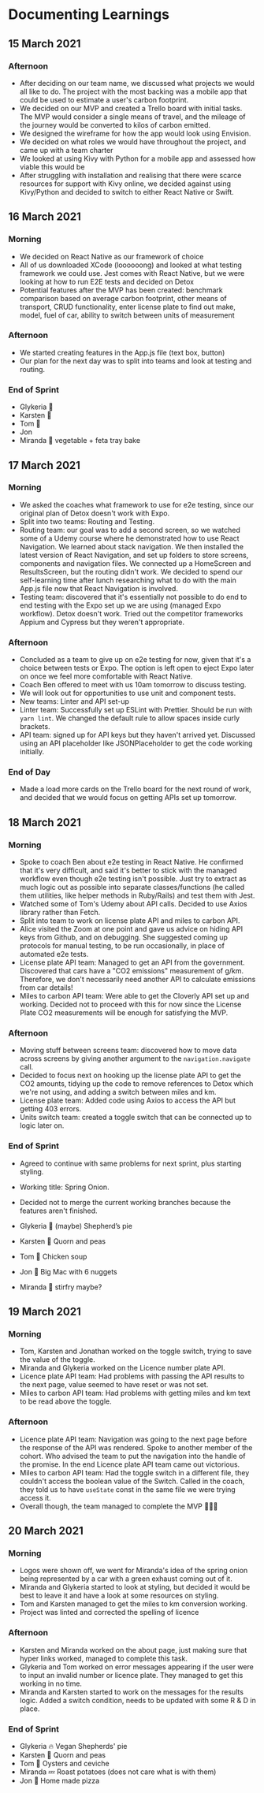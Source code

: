 # Documenting Learnings

## 15 March 2021

### Afternoon

- After deciding on our team name, we discussed what projects we would all like to do. The project with the most backing was a mobile app that could be used to estimate a user's carbon footprint.
- We decided on our MVP and created a Trello board with initial tasks. The MVP would consider a single means of travel, and the mileage of the journey would be converted to kilos of carbon emitted.
- We designed the wireframe for how the app would look using Envision.
- We decided on what roles we would have throughout the project, and came up with a team charter
- We looked at using Kivy with Python for a mobile app and assessed how viable this would be
- After struggling with installation and realising that there were scarce resources for support with Kivy online, we decided against using Kivy/Python and decided to switch to either React Native or Swift.

## 16 March 2021

### Morning

- We decided on React Native as our framework of choice
- All of us downloaded XCode (loooooong) and looked at what testing framework we could use. Jest comes with React Native, but we were looking at how to run E2E tests and decided on Detox
- Potential features after the MVP has been created: benchmark comparison based on average carbon footprint, other means of transport, CRUD functionality, enter license plate to find out make, model, fuel of car, ability to switch between units of measurement

### Afternoon

- We started creating features in the App.js file (text box, button)
- Our plan for the next day was to split into teams and look at testing and routing.

### End of Sprint

- Glykeria 🍝
- Karsten 🐋
- Tom 👀
- Jon
- Miranda 🥦 vegetable + feta tray bake

## 17 March 2021

### Morning

- We asked the coaches what framework to use for e2e testing, since our original plan of Detox doesn't work with Expo.
- Split into two teams: Routing and Testing.
- Routing team: our goal was to add a second screen, so we watched some of a Udemy course where he demonstrated how to use React Navigation. We learned about stack navigation. We then installed the latest version of React Navigation, and set up folders to store screens, components and navigation files. We connected up a HomeScreen and ResultsScreen, but the routing didn't work. We decided to spend our self-learning time after lunch researching what to do with the main App.js file now that React Navigation is involved.
- Testing team: discovered that it's essentially not possible to do end to end testing with the Expo set up we are using (managed Expo workflow). Detox doesn't work. Tried out the competitor frameworks Appium and Cypress but they weren't appropriate.

### Afternoon

- Concluded as a team to give up on e2e testing for now, given that it's a choice between tests or Expo. The option is left open to eject Expo later on once we feel more comfortable with React Native.
- Coach Ben offered to meet with us 10am tomorrow to discuss testing.
- We will look out for opportunities to use unit and component tests.
- New teams: Linter and API set-up
- Linter team: Successfully set up ESLint with Prettier. Should be run with `yarn lint`. We changed the default rule to allow spaces inside curly brackets.
- API team: signed up for API keys but they haven't arrived yet. Discussed using an API placeholder like JSONPlaceholder to get the code working initially.

### End of Day

- Made a load more cards on the Trello board for the next round of work, and decided that we would focus on getting APIs set up tomorrow.

## 18 March 2021

### Morning

- Spoke to coach Ben about e2e testing in React Native. He confirmed that it's very difficult, and said it's better to stick with the managed workflow even though e2e testing isn't possible. Just try to extract as much logic out as possible into separate classes/functions (he called them utilities, like helper methods in Ruby/Rails) and test them with Jest.
- Watched some of Tom's Udemy about API calls. Decided to use Axios library rather than Fetch.
- Split into team to work on license plate API and miles to carbon API.
- Alice visited the Zoom at one point and gave us advice on hiding API keys from Github, and on debugging. She suggested coming up protocols for manual testing, to be run occasionally, in place of automated e2e tests.
- License plate API team: Managed to get an API from the government. Discovered that cars have a "CO2 emissions" measurement of g/km. Therefore, we don't necessarily need another API to calculate emissions from car details!
- Miles to carbon API team: Were able to get the Cloverly API set up and working. Decided not to proceed with this for now since the License Plate CO2 measurements will be enough for satisfying the MVP.

### Afternoon

- Moving stuff between screens team: discovered how to move data across screens by giving another argument to the `navigation.navigate` call.
- Decided to focus next on hooking up the license plate API to get the CO2 amounts, tidying up the code to remove references to Detox which we're not using, and adding a switch between miles and km.
- License plate team: Added code using Axios to access the API but getting 403 errors.
- Units switch team: created a toggle switch that can be connected up to logic later on.

### End of Sprint

- Agreed to continue with same problems for next sprint, plus starting styling.
- Working title: Spring Onion.
- Decided not to merge the current working branches because the features aren't finished.

- Glykeria 🍰 (maybe) Shepherd’s pie
- Karsten 🧃 Quorn and peas
- Tom 🌝 Chicken soup
- Jon 🌴 Big Mac with 6 nuggets
- Miranda 🐠 stirfry maybe?

## 19 March 2021

### Morning

- Tom, Karsten and Jonathan worked on the toggle switch, trying to save the value of the toggle.
- Miranda and Glykeria worked on the Licence number plate API.
- Licence plate API team: Had problems with passing the API results to the next page, value seemed to have reset or was not set.
- Miles to carbon API team: Had problems with getting miles and km text to be read above the toggle.

### Afternoon

- Licence plate API team: Navigation was going to the next page before the response of the API was rendered. Spoke to another member of the cohort. Who advised the team to put the navigation into the handle of the promise. In the end Licence plate API team came out victorious.
- Miles to carbon API team: Had the toggle switch in a different file, they couldn't access the boolean value of the Switch. Called in the coach, they told us to have `useState` const in the same file we were trying access it.
- Overall though, the team managed to complete the MVP 🎉🎉🎉

## 20 March 2021

### Morning

- Logos were shown off, we went for Miranda's idea of the spring onion being represented by a car with a green exhaust coming out of it.
- Miranda and Glykeria started to look at styling, but decided it would be best to leave it and have a look at some resources on styling.
- Tom and Karsten managed to get the miles to km conversion working.
- Project was linted and corrected the spelling of licence

### Afternoon

- Karsten and Miranda worked on the about page, just making sure that hyper links worked, managed to complete this task.
- Glykeria and Tom worked on error messages appearing if the user were to input an invalid number or licence plate. They managed to get this working in no time.
- Miranda and Karsten started to work on the messages for the results logic. Added a switch condition, needs to be updated with some R & D in place. 

### End of Sprint
- Glykeria 🔥 Vegan Shepherds' pie
- Karsten 🎩 Quorn and peas
- Tom 🐡 Oysters and ceviche
- Miranda 💤 Roast potatoes (does not care what is with them)
- Jon 🌝  Home made pizza